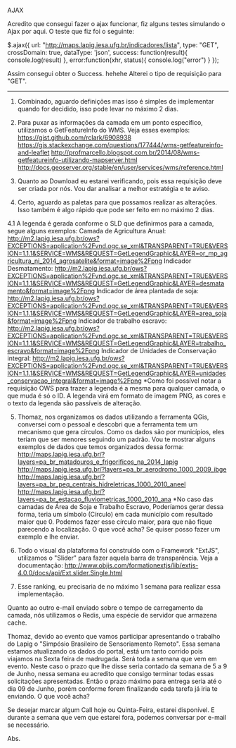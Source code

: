 
AJAX

Acredito que consegui fazer o ajax funcionar, fiz alguns testes simulando o Ajax por aqui.
O teste que fiz foi o seguinte:

$.ajax({
    	url: "http://maps.lapig.iesa.ufg.br/indicadores/lista",
    	type: "GET",
 		crossDomain: true,
    	dataType: 'json',
    	success: function(result){
            console.log(result)
    	},
    	error:function(xhr, status){
     		 console.log("error")
 		}
   });

Assim consegui obter o Success. hehehe
Alterei o tipo de requisição para "GET".

---------------



1. Combinado, aguardo definições mas isso é simples de implementar quando for decidido, isso pode levar no máximo 2 dias.

2. Para puxar as informações da camada em um ponto específico, utilizamos o GetFeatureInfo do WMS. Veja esses exemplos:
https://gist.github.com/rclark/6908938
https://gis.stackexchange.com/questions/177444/wms-getfeatureinfo-and-leaflet
http://profmarcello.blogspot.com.br/2014/08/wms-getfeatureinfo-utilizando-mapserver.html
http://docs.geoserver.org/stable/en/user/services/wms/reference.html

3. Quanto ao Download eu estarei verificando, pois essa requisição deve ser criada por nós. Vou dar analisar a melhor estratégia e te aviso.

4. Certo, aguardo as paletas para que possamos realizar as alterações. Isso também é algo rápido que pode ser feito em no máximo 2 dias.

4.1 A legenda é gerada conforme o SLD que definirmos para a camada, segue alguns exemplos:
Camada de Agricultura Anual: http://m2.lapig.iesa.ufg.br/ows?EXCEPTIONS=application%2Fvnd.ogc.se_xml&TRANSPARENT=TRUE&VERSION=1.1.1&SERVICE=WMS&REQUEST=GetLegendGraphic&LAYER=or_mp_agricultura_ni_2014_agrosatelite&format=image%2Fpng
Indicador Desmatamento: http://m2.lapig.iesa.ufg.br/ows?EXCEPTIONS=application%2Fvnd.ogc.se_xml&TRANSPARENT=TRUE&VERSION=1.1.1&SERVICE=WMS&REQUEST=GetLegendGraphic&LAYER=desmatamento&format=image%2Fpng
Indicador de área plantada de soja: http://m2.lapig.iesa.ufg.br/ows?EXCEPTIONS=application%2Fvnd.ogc.se_xml&TRANSPARENT=TRUE&VERSION=1.1.1&SERVICE=WMS&REQUEST=GetLegendGraphic&LAYER=area_soja&format=image%2Fpng
Indicador de trabalho escravo: http://m2.lapig.iesa.ufg.br/ows?EXCEPTIONS=application%2Fvnd.ogc.se_xml&TRANSPARENT=TRUE&VERSION=1.1.1&SERVICE=WMS&REQUEST=GetLegendGraphic&LAYER=trabalho_escravo&format=image%2Fpng
Indicador de Unidades de Conservação integral: http://m2.lapig.iesa.ufg.br/ows?EXCEPTIONS=application%2Fvnd.ogc.se_xml&TRANSPARENT=TRUE&VERSION=1.1.1&SERVICE=WMS&REQUEST=GetLegendGraphic&LAYER=unidades_conservacao_integral&format=image%2Fpng
*Como foi possível notar a requisição OWS para trazer a legenda é a mesma para qualquer camada, o que muda é só o ID. A legenda virá em formato de imagem PNG, as cores e o texto da legenda são passíveis de alteração.

5. Thomaz, nos organizamos os dados utilizando a ferramenta QGis, conversei com o pessoal e descobri que a ferramenta tem um mecanismo que gera círculos. Como os dados são por municípios, eles teriam que ser menores seguindo um padrão. Vou te mostrar alguns exemplos de dados que temos organizados dessa forma:
http://maps.lapig.iesa.ufg.br/?layers=pa_br_matadouros_e_frigorificos_na_2014_lapig
http://maps.lapig.iesa.ufg.br/?layers=pa_br_aerodromo_1000_2009_ibge
http://maps.lapig.iesa.ufg.br/?layers=pa_br_peq_centrais_hidreletricas_1000_2010_aneel
http://maps.lapig.iesa.ufg.br/?layers=pa_br_estacao_fluviometricas_1000_2010_ana
*No caso das camadas de Área de Soja e Trabalho Escravo, Poderíamos gerar dessa forma, teria um símbolo (Círculo) em cada município com resultado maior que 0. Podemos fazer esse círculo maior, para que não fique parecendo a localização. O que você acha? Se quiser posso fazer um exemplo e lhe enviar.

6. Todo o visual da plataforma foi construído com o Framework "ExtJS", utilizamos o "Slider" para fazer aquela barra de transparência. Veja a documentação: http://www.objis.com/formationextjs/lib/extjs-4.0.0/docs/api/Ext.slider.Single.html

7. Esse ranking, eu precisaria de no máximo 1 semana para realizar essa implementação.

Quanto ao outro e-mail enviado sobre o tempo de carregamento da camada, nós utilizamos o Redis, uma espécie de servidor que armazena cache.

Thomaz, devido ao evento que vamos participar apresentando o trabalho do Lapig o "Simpósio Brasileiro de Sensoriamento Remoto". Essa semana estamos atualizando os dados do portal, está um tanto corrido pois viajamos na Sexta feira de madrugada. Será toda a semana que vem em evento. Neste caso o prazo que lhe disse seria contado da semana de 5 a 9 de Junho, nessa semana eu acredito que consigo terminar todas essas solicitações apresentadas. Então o prazo máximo para entrega seria até o dia 09 de Junho, porém conforme forem finalizando cada tarefa já iria te enviando. O que você acha?

Se desejar marcar algum Call hoje ou Quinta-Feira, estarei disponível. E durante a semana que vem que estarei fora, podemos conversar por e-mail se necessário.

Abs.
